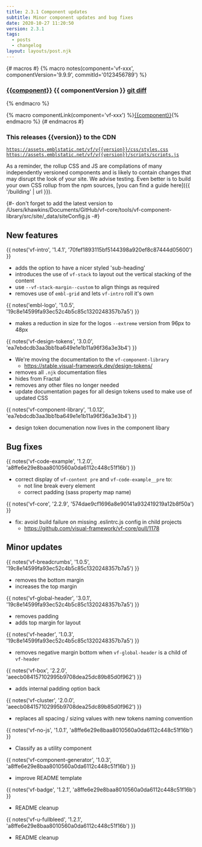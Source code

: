 ```yaml
---
title: 2.3.1 Component updates
subtitle: Minor component updates and bug fixes
date: 2020-10-27 11:20:50
version: 2.3.1
tags:
  - posts
  - changelog
layout: layouts/post.njk
---
```


{# macros #}
{% macro notes(component='vf-xxx', componentVersion='9.9.9', commitId='0123456789') %}

### [{{component}}](https://stable.visual-framework.dev/components/{{component}}/) <span class="vf-badge">{{ componentVersion }}</span> <a href="https://github.com/visual-framework/vf-core/commit/{{commitId}}" class="vf-badge">git diff</a>

{% endmacro %}

{% macro componentLink(component='vf-xxx') %}[{{component}}](https://stable.visual-framework.dev/components/{{component}}/){% endmacro %}
{# endmacros #}

<div class="vf-box vf-box-theme--tertiary vf-box--easy">
<h3 class="vf-box__heading">
This releases {{version}} to the CDN
</h3>
<div class="vf-box__text">

[`https://assets.emblstatic.net/vf/v{{version}}/css/styles.css`](https://assets.emblstatic.net/vf/v{{version}}/css/styles.css) <br/>
[`https://assets.emblstatic.net/vf/v{{version}}/scripts/scripts.js`](https://assets.emblstatic.net/vf/v{{version}}/scripts/scripts.js)

As a reminder, the rollup CSS and JS are compilations of many independently versioned components and is likely to contain changes that may disrupt the look of your site. We advise testing. Even better is to build your own CSS rollup from the npm sources, [you can find a guide here]({{ '/building' | url }}).

{#- don't forget to add the latest version to /Users/khawkins/Documents/GitHub/vf-core/tools/vf-component-library/src/site/_data/siteConfig.js -#}

</div>
</div>

## New features

{{ notes('vf-intro', '1.4.1', '70fef1893115bf5144398a920ef8c87444d05600') }}

- adds the option to have a nicer styled 'sub-heading'
- introduces the use of `vf-stack` to layout out the vertical stacking of the content
- use `--vf-stack-margin--custom` to align things as required
- removes use of `embl-grid` and lets `vf-intro` roll it's own

{{ notes('embl-logo', '1.0.5', '19c8e14599fa93ec52c4b5c85c1320248357b7a5') }}

- makes a reduction in size for the logos `--extreme` version from 96px to 48px

{{ notes('vf-design-tokens', '3.0.0', 'ea7ebdcdb3aa3bb1ba649e1e1b11a96f36a3e3b4') }}

* We're moving the documentation to the `vf-component-library`
    * https://stable.visual-framework.dev/design-tokens/
* removes all `.njk` documentation files
* hides from Fractal
* removes any other files no longer needed
* update documentation pages for all design tokens used to make use of updated CSS

{{ notes('vf-component-library', '1.0.12', 'ea7ebdcdb3aa3bb1ba649e1e1b11a96f36a3e3b4') }}

* design token documenation now lives in the component libary

## Bug fixes

{{ notes('vf-code-example', '1.2.0', 'a8ffe6e29e8baa8010560a0da6112c448c51f16b') }}

* correct display of `vf-content pre` and `vf-code-example__pre` to:
  * not line break every element
  * correct padding (sass property map name)

{{ notes('vf-core', '2.2.9', '574dae9cf1696a8e90141a932419219a12b8f50a') }}

* fix: avoid build failure on missing .eslintrc.js config in child projects
    * https://github.com/visual-framework/vf-core/pull/1178

## Minor updates

{{ notes('vf-breadcrumbs', '1.0.5', '19c8e14599fa93ec52c4b5c85c1320248357b7a5') }}

- removes the bottom margin
- increases the top margin

{{ notes('vf-global-header', '3.0.1', '19c8e14599fa93ec52c4b5c85c1320248357b7a5') }}

- removes padding
- adds top margin for layout

{{ notes('vf-header', '1.0.3', '19c8e14599fa93ec52c4b5c85c1320248357b7a5') }}

- removes negative margin bottom when `vf-global-header` is a child of `vf-header`

{{ notes('vf-box', '2.2.0', 'aeecb084157102995b9708dea25dc89b85d0f962') }}

- adds internal padding option back

{{ notes('vf-cluster', '2.0.0', 'aeecb084157102995b9708dea25dc89b85d0f962') }}

- replaces all spacing / sizing values with new tokens naming convention

{{ notes('vf-no-js', '1.0.1', 'a8ffe6e29e8baa8010560a0da6112c448c51f16b') }}

* Classify as a utility component

{{ notes('vf-component-generator', '1.0.3', 'a8ffe6e29e8baa8010560a0da6112c448c51f16b') }}

* improve README template

{{ notes('vf-badge', '1.2.1', 'a8ffe6e29e8baa8010560a0da6112c448c51f16b') }}

* README cleanup

{{ notes('vf-u-fullbleed', '1.2.1', 'a8ffe6e29e8baa8010560a0da6112c448c51f16b') }}

* README cleanup

